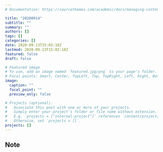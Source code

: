 ```yaml
---
# Documentation: https://sourcethemes.com/academic/docs/managing-content/

title: "20200914"
subtitle: ""
summary: ""
authors: []
tags: []
categories: []
date: 2020-09-13T15:03:18Z
lastmod: 2020-09-13T15:03:18Z
featured: false
draft: false

# Featured image
# To use, add an image named `featured.jpg/png` to your page's folder.
# Focal points: Smart, Center, TopLeft, Top, TopRight, Left, Right, BottomLeft, Bottom, BottomRight.
image:
  caption: ""
  focal_point: ""
  preview_only: false

# Projects (optional).
#   Associate this post with one or more of your projects.
#   Simply enter your project's folder or file name without extension.
#   E.g. `projects = ["internal-project"]` references `content/project/deep-learning/index.md`.
#   Otherwise, set `projects = []`.
projects: []
---
```


## Note

